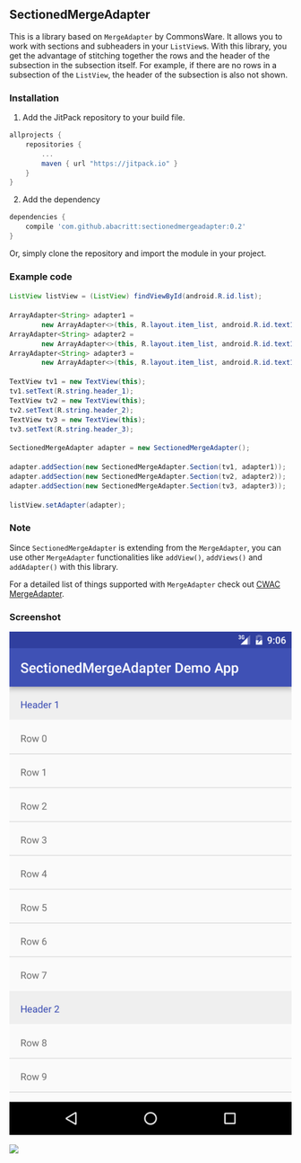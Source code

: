 ## SectionedMergeAdapter

This is a library based on `MergeAdapter` by CommonsWare. It allows you to work with sections and subheaders in your `ListView`s. With this library, you get the advantage of stitching together the rows and the header of the subsection in the subsection itself. For example, if there are no rows in a subsection of the `ListView`, the header of the subsection is also not shown.

### Installation
1. Add the JitPack repository to your build file.
```groovy
allprojects {
    repositories {
        ...
        maven { url "https://jitpack.io" }
    }
}
```
2. Add the dependency
```groovy
dependencies {
    compile 'com.github.abacritt:sectionedmergeadapter:0.2'
}
```
Or, simply clone the repository and import the module in your project.

### Example code

```java
ListView listView = (ListView) findViewById(android.R.id.list);

ArrayAdapter<String> adapter1 =
        new ArrayAdapter<>(this, R.layout.item_list, android.R.id.text1, arrayList1);
ArrayAdapter<String> adapter2 =
        new ArrayAdapter<>(this, R.layout.item_list, android.R.id.text1, arrayList2);
ArrayAdapter<String> adapter3 =
        new ArrayAdapter<>(this, R.layout.item_list, android.R.id.text1, arrayList3);

TextView tv1 = new TextView(this);
tv1.setText(R.string.header_1);
TextView tv2 = new TextView(this);
tv2.setText(R.string.header_2);
TextView tv3 = new TextView(this);
tv3.setText(R.string.header_3);

SectionedMergeAdapter adapter = new SectionedMergeAdapter();

adapter.addSection(new SectionedMergeAdapter.Section(tv1, adapter1));
adapter.addSection(new SectionedMergeAdapter.Section(tv2, adapter2));
adapter.addSection(new SectionedMergeAdapter.Section(tv3, adapter3));

listView.setAdapter(adapter);
```

### Note
Since `SectionedMergeAdapter` is extending from the `MergeAdapter`, you can use other `MergeAdapter` functionalities like `addView()`, `addViews()` and `addAdapter()` with this library.

For a detailed list of things supported with `MergeAdapter` check out [CWAC MergeAdapter](https://github.com/commonsguy/cwac-merge).

### Screenshot
![Screenshot](app/Screenshot_20160724-231927.png)

[![](https://jitpack.io/v/abacritt/sectionedmergeadapter.svg)](https://jitpack.io/#abacritt/sectionedmergeadapter)
